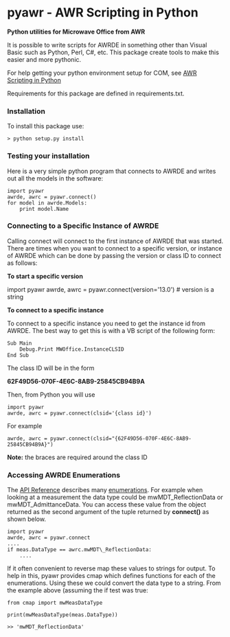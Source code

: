 # pyawr - AWR Scripting in Python

**Python utilities for Microwave Office from AWR**

It is possible to write scripts for AWRDE in something other than Visual Basic such as Python, Perl, C#, etc.  This package create tools to make this easier and more pythonic.

For help getting your python environment setup for COM, see [AWR Scripting in Python](http://kb.awr.com/display/SCRIPTS/AWR+Scripting+in+Python)

Requirements for this package are defined in requirements.txt.

### Installation

To install this package use:

    > python setup.py install

### Testing your installation

Here is a very simple python program that connects to AWRDE and writes out all the models in the software:

	import pyawr
	awrde, awrc = pyawr.connect()
	for model in awrde.Models:
		print model.Name
		
### Connecting to a Specific Instance of AWRDE

Calling connect will connect to the first instance of AWRDE that was started.  There are times when you want to connect to a specific version, or instance of AWRDE which can be done by passing the version or class ID to connect as follows:

**To start a specific version**

   import pyawr
   awrde, awrc = pyawr.connect(version='13.0')  # version is a string
   
   
**To connect to a specific instance**

To connect to a specific instance you need to get the instance id from AWRDE.  The best way to get this is with a VB script of the following form:

	Sub Main
		Debug.Print MWOffice.InstanceCLSID
	End Sub
	
The class ID will be in the form 

**62F49D56-070F-4E6C-8AB9-25845CB94B9A**

Then, from Python you will use

	import pyawr
	awrde, awrc = pyawr.connect(clsid='{class id}')
	
For example

	awrde, awrc = pyawr.connect(clsid="{62F49D56-070F-4E6C-8AB9-25845CB94B9A}")
	
**Note:** the braces are required around the class ID

### Accessing AWRDE Enumerations

The [API Reference](https://awrcorp.com/download/faq/english/docs/ApiReference/api_reference.html) describes many [enumerations](https://awrcorp.com/download/faq/english/docs/ApiReference/ch02s03.html).  For example when looking at a measurement the data type could be mwMDT\_ReflectionData or mwMDT\_AdmittanceData. You can access these value from the object returned as the second argument of the tuple returned by  **connect()** as shown below.

	import pyawr
	awrde, awrc = pyawr.connect
	....
	if meas.DataType == awrc.mwMDT\_ReflectionData:
		....
		
If it often convenient to reverse map these values to strings for output.  To help in this, pyawr provides cmap which defines functions for each of the enumerations.  Using these we could convert the data type to a string.  From the example above (assuming the if test was true:

	from cmap import mwMeasDataType
	
	print(mwMeasDataType(meas.DataType))
	
	>> 'mwMDT_ReflectionData'
